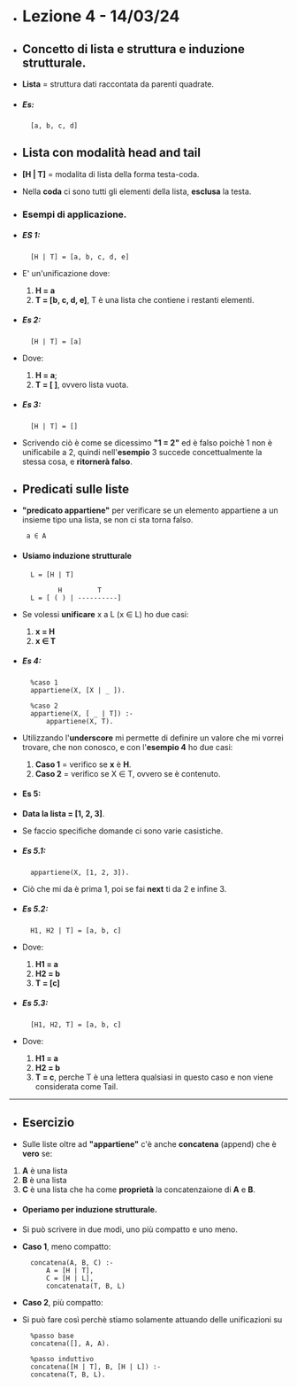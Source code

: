 - #  Lezione 4 - 14/03/24
- ## Concetto di lista e struttura e induzione strutturale.
- **Lista** = struttura dati raccontata da parenti quadrate.
- ##### Es: 
        [a, b, c, d]
- ## Lista con modalità head and tail
- **[H | T]** = modalita di lista della forma testa-coda.
- Nella **coda** ci sono tutti gli elementi della lista, **esclusa** la testa.
- ### Esempi di applicazione.
- ##### ES 1:  
        [H | T] = [a, b, c, d, e] 
- E' un'unificazione dove: 
    1) **H = a**  
    2) **T = [b, c, d, e]**, T è una lista che contiene i restanti elementi. 
- ##### Es 2:

        [H | T] = [a]
- Dove:
    1) **H = a**;
    2) **T = [ ]**, ovvero lista vuota.

- ##### Es 3:  

        [H | T] = [] 

- Scrivendo ciò è come se dicessimo **"1 = 2"** ed è falso poichè 1 non è unificabile a 2, quindi nell'**esempio** 3 succede concettualmente la stessa cosa, e **ritornerà falso**.

- ## Predicati sulle liste 
-  **"predicato appartiene"** per verificare se un elemento appartiene a un insieme tipo una lista, se non ci sta torna falso.

        a ∈ A 
- #### Usiamo induzione strutturale 
        
        L = [H | T] 

               H         T
        L = [ ( ) | ----------]
- Se volessi **unificare** x a L (x ∈ L) ho due casi: 
    1) **x = H**
    2) **x ∈ T**

- ##### Es 4: 
        
        %caso 1
        appartiene(X, [X | _ ]).
        
        %caso 2
        appartiene(X, [ _ | T]) :-
            appartiene(X, T).  

- Utilizzando l'**underscore** mi permette di definire un valore che mi vorrei trovare, che non conosco, e con l'**esempio 4** ho due casi:
    1) **Caso 1** = verifico se **x** è **H**.
    2) **Caso 2** = verifico se X ∈ T, ovvero se è contenuto.

- #### Es 5:
- **Data la lista = [1, 2, 3]**.
- Se faccio specifiche domande ci sono varie casistiche.
- ##### Es 5.1:

        appartiene(X, [1, 2, 3]).
- Ciò che mi da è prima 1, poi se fai **next** ti da 2 e infine 3.
- ##### Es 5.2:

        H1, H2 | T] = [a, b, c]
- Dove:
    1) **H1 = a**
    2) **H2 = b**
    3) **T = [c]**

- ##### Es 5.3:
 
        [H1, H2, T] = [a, b, c]
- Dove:
    1) **H1 = a**
    2) **H2 = b**
    3) **T = c**, perche T è una lettera qualsiasi in questo caso e non viene considerata come Tail.

---------------------------------------------------------------
- ## Esercizio
- Sulle liste oltre ad **"appartiene"** c'è anche **concatena** (append) che è **vero** se:
1) **A** è una lista
2) **B** è una lista
3) **C** è una lista che ha come **proprietà**  la concatenzaione di **A** e **B**.
- #### Operiamo per induzione strutturale.
- Si può scrivere in due modi, uno più compatto e uno meno.
- **Caso 1**, meno compatto:
        
        concatena(A, B, C) :-
            A = [H | T],
            C = [H | L],
            concatenata(T, B, L)

- **Caso 2**, più compatto:
- Si può fare così perchè stiamo solamente attuando delle unificazioni su 

        %passo base
        concatena([], A, A).

        %passo induttivo
        concatena([H | T], B, [H | L]) :-
        concatena(T, B, L).







